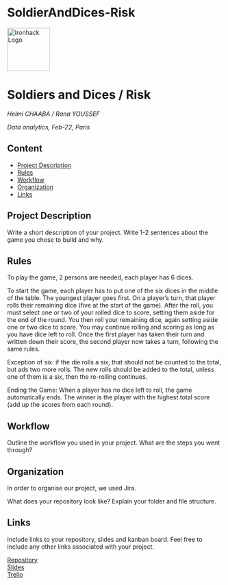 # SoldierAndDices-Risk
<img src="https://bit.ly/2VnXWr2" alt="Ironhack Logo" width="100"/>

# Soldiers and Dices / Risk
*Helmi CHAABA / Rana YOUSSEF*

*Data analytics, Feb-22, Paris*

## Content
- [Project Description](#project-description)
- [Rules](#rules)
- [Workflow](#workflow)
- [Organization](#organization)
- [Links](#links)

## Project Description
Write a short description of your project. Write 1-2 sentences about the game you chose to build and why.

## Rules
To play the game, 2 persons are needed, each player has 6 dices. 

To start the game, each player has to put one of the six dices in the middle of the table. The youngest player goes first. On a player’s turn, that player rolls their remaining dice (five at the start of the game). After the roll, you must select one or two of your rolled dice to score, setting them aside for the end of the round. You then roll your remaining dice, again setting aside one or two dice to score. You may continue rolling and scoring as long as you have dice left to roll. Once the first player has taken their turn and written down their score, the second player now takes a turn, following the same rules.

Exception of six: if the die rolls a six, that should not be counted to the total, but ads two more rolls. The new rolls should be added to the total, unless one of them is a six, then the re-rolling continues.

Ending the Game: When a player has no dice left to roll, the game automatically ends. The winner is the player with the highest total score (add up the scores from each round).

## Workflow
Outline the workflow you used in your project. What are the steps you went through?

## Organization
In order to organise our project, we used Jira.

What does your repository look like? Explain your folder and file structure.

## Links
Include links to your repository, slides and kanban board. Feel free to include any other links associated with your project.

[Repository](https://github.com/)  
[Slides](https://slides.com/)  
[Trello](https://trello.com/en)  
